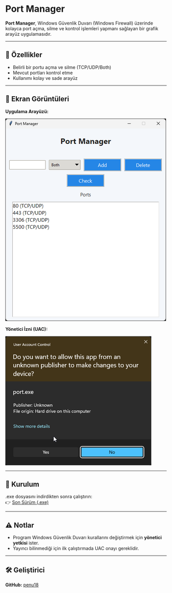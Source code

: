 # Port Manager

**Port Manager**, Windows Güvenlik Duvarı (Windows Firewall) üzerinde kolayca port açma, silme ve kontrol işlemleri yapmanı sağlayan bir grafik arayüz uygulamasıdır.

---

## 🧩 Özellikler

- Belirli bir portu açma ve silme (TCP/UDP/Both)
- Mevcut portları kontrol etme
- Kullanımı kolay ve sade arayüz

---

## 📸 Ekran Görüntüleri

**Uygulama Arayüzü:**

![Port Manager UI](https://github.com/penu18/windows-port/blob/main/screenshots/port_o9VfwW1D9F.png)

**Yönetici İzni (UAC):**

![UAC](https://github.com/penu18/windows-port/blob/main/screenshots/consent_K0nMxS7OIq.png)

---

## 💾 Kurulum

.exe dosyasını indirdikten sonra çalıştırın:  
👉 [Son Sürüm (.exe)](https://github.com/penu18/windows-port/releases)

---

## ⚠️ Notlar

- Program Windows Güvenlik Duvarı kurallarını değiştirmek için **yönetici yetkisi** ister.
- Yayıncı bilinmediği için ilk çalıştırmada UAC onayı gereklidir.

---

## 🛠️ Geliştirici

**GitHub:** [penu18](https://github.com/penu18)
